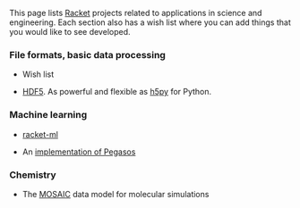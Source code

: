 This page lists [Racket](http://www.racket-lang.org) projects related to applications in science and engineering. Each section also has a wish list where you can add things that you would like to see developed.

### File formats, basic data processing

* Wish list

 - [HDF5](http://www.hdfgroup.org/HDF5/). As powerful and flexible as [h5py](http://www.h5py.org/) for Python.
 
### Machine learning

 - [racket-ml](https://github.com/danking/racket-ml)

 - An [implementation of Pegasos](https://gist.github.com/jkominek/1275886)

### Chemistry

  - The [MOSAIC](https://github.com/mosaic-data-model/mosaic-racket) data model for molecular simulations
